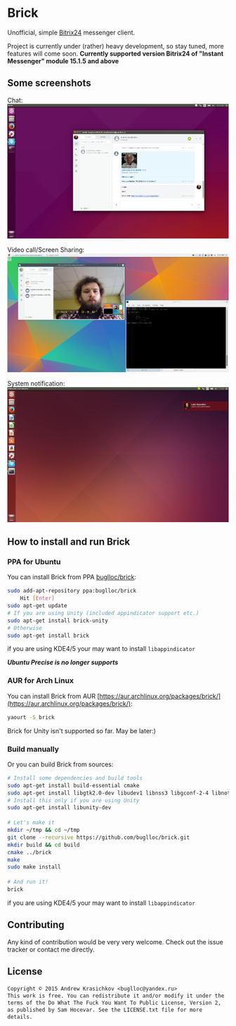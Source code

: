 Brick
=====

Unofficial, simple [Bitrix24](https://www.bitrix24.com/) messenger client.

Project is currently under (rather) heavy development, so stay tuned, more features will come soon.
**Currently supported version Bitrix24 of "Instant Messenger" module 15.1.5 and above**

## Some screenshots

Chat:
![Chat](/doc/chat.png?raw=true&v=2)

Video call/Screen Sharing:
![Video](/doc/video.png?raw=true)

System notification:
![Notify](/doc/notify.png?raw=true)


## How to install and run Brick

### PPA for Ubuntu
You can install Brick from PPA [buglloc/brick](https://launchpad.net/~buglloc/+archive/ubuntu/brick):
```bash
sudo add-apt-repository ppa:buglloc/brick
    Hit [Enter]
sudo apt-get update
# If you are using Unity (included appindicator support etc.)
sudo apt-get install brick-unity
# Otherwise
sudo apt-get install brick
```
if you are using KDE4/5 your may want to install `libappindicator`

***Ubuntu Precise is no longer supports***

### AUR for Arch Linux
You can install Brick from AUR [https://aur.archlinux.org/packages/brick/](https://aur.archlinux.org/packages/brick/):
```bash
yaourt -S brick
```
Brick for Unity isn't supported so far. May be later:)

### Build manually
Or you can build Brick from sources:
```bash
# Install some dependencies and build tools
sudo apt-get install build-essential cmake
sudo apt-get install libgtk2.0-dev libudev1 libnss3 libgconf-2-4 libnotify-dev libxss-dev
# Install this only if you are using Unity
sudo apt-get install libunity-dev

# Let's make it
mkdir ~/tmp && cd ~/tmp
git clone --recursive https://github.com/buglloc/brick.git
mkdir build && cd build
cmake ../brick
make
sudo make install

# And run it!
brick
```
if you are using KDE4/5 your may want to install `libappindicator`

##  Contributing

Any kind of contribution would be very very welcome. Check out the issue tracker or contact me directly.

## License

```
Copyright © 2015 Andrew Krasichkov <buglloc@yandex.ru>
This work is free. You can redistribute it and/or modify it under the
terms of the Do What The Fuck You Want To Public License, Version 2,
as published by Sam Hocevar. See the LICENSE.txt file for more details.
```
